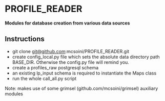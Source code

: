 # PROFILE_READER
**Modules for database creation from various data sources**

## Instructions
* git clone git@github.com:mcsoini/PROFILE_READER.git
* create config_local.py file which sets the absolute data directory path BASE_DIR. Otherwise the config.py file will remind you.
* create a profiles_raw postgresql schema
* an existing lp_input schema is required to instantiate the Maps class
* run the whole call_all.py script

Note: makes use of some grimsel (github.com/mcsoini/grimsel) auxiliary modules
